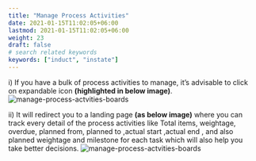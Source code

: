 ```yaml
---
title: "Manage Process Activities"
date: 2021-01-15T11:02:05+06:00
lastmod: 2021-01-15T11:02:05+06:00
weight: 23
draft: false
# search related keywords
keywords: ["induct", "instate"]
---
```

i)	 If you have a bulk of process activities to manage, it’s advisable to click on expandable icon **(highlighted in below image)**.
![manage-process-actvities-boards](https://storage.googleapis.com/ktern-public-files/product-documentation/Boards/expainding-icon.png)

ii)	It will redirect you to a landing page **(as below image)** where you can track every detail of the process activities like Total items, weightage, overdue, planned from, planned to ,actual start  ,actual end , and also planned weightage and milestone for each task which will also help  you take better decisions.
![manage-process-actvities-boards](https://storage.googleapis.com/ktern-public-files/product-documentation/Boards/expainding-2.png)